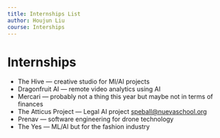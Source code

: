 ```yaml
---
title: Internships List
author: Houjun Liu
course: Interships
---
```


# Internships
* The Hive — creative studio for MI/AI projects
* Dragonfruit AI — remote video analytics using AI
* Mercari — probably not a thing this year but maybe not in terms of finances
* The Atticus Project — Legal AI project speball@nuevaschool.org
* Prenav — software engineering for drone technology
* The Yes — ML/AI but for the fashion industry
